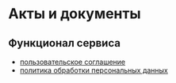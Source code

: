 ﻿# Акты и документы

## Функционал сервиса
- [пользовательское соглашение](acception.md)
- [политика обработки персональных данных](confidentiality.md)


